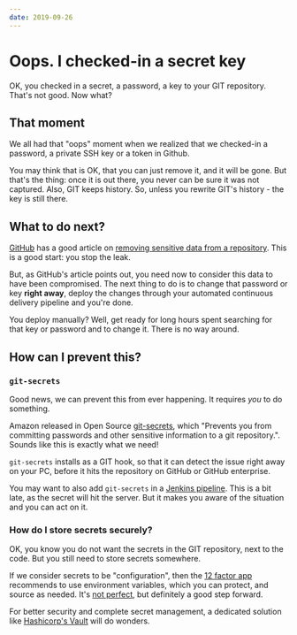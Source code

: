 ```yaml
---
date: 2019-09-26
---
```


# Oops. I checked-in a secret key

OK, you checked in a secret, a password, a key to your GIT repository. That's not good. Now what?

<!-- more -->

## That moment

We all had that "oops" moment when we realized that we checked-in a password, a
private SSH key or a token in Github. 

You may think that is OK, that you can just remove it, and it will be gone. But
that's the thing: once it is out there, you never can be sure it was not
captured. Also, GIT keeps history. So, unless you rewrite GIT's history - the
key is still there.

## What to do next?

[GitHub](https://github.com/) has a good article on [removing sensitive data
from a
repository](https://help.github.com/articles/removing-sensitive-data-from-a-repository/).
This is a good start: you stop the leak. 

But, as GitHub's article points out, you need now to consider this data to have
been compromised. The next thing to do is to change that password or key **right
away**, deploy the changes through your automated continuous delivery pipeline and
you're done.

You deploy manually? Well, get ready for long hours spent searching for that key
or password and to change it. There is no way around.

## How can I prevent this?

### `git-secrets`

Good news, we can prevent this from ever happening. It requires *you* to do something.

Amazon released in Open Source
[git-secrets](https://github.com/awslabs/git-secrets), which "Prevents you from
committing passwords and other sensitive information to a git repository.".
Sounds like this is exactly what we need!

`git-secrets` installs as a GIT hook, so that it can detect the issue right away
on your PC, before it hits the repository on GitHub or GitHub enterprise.

You may want to also add `git-secrets` in a [Jenkins
pipeline](https://jenkins.io/doc/book/pipeline/jenkinsfile/). 
This is a bit late, as the secret will hit the server. But it makes you aware
of the situation and you can act on it.

### How do I store secrets securely?

OK, you know you do not want the secrets in the GIT repository, next to the
code. But you still need to store secrets somewhere. 

If we consider secrets to be "configuration", then the [12 factor
app](https://12factor.net/config) recommends to use environment variables, which
you can protect, and source as needed. It's [not
perfect](http://movingfast.io/articles/environment-variables-considered-harmful/),
but definitely a good step forward.

For better security and complete secret management, a dedicated solution like 
 [Hashicorp's Vault](https://github.com/hashicorp/vault) will do wonders.
